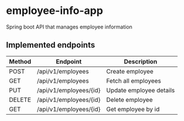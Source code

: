 # employee-info-app
Spring boot API  that manages employee information
## Implemented endpoints
| Method | Endpoint               | Description             |
|--------|------------------------|-------------------------|
| POST   | /api/v1/employees      | Create employee         |
| GET    | /api/v1/employees      | Fetch all employees     |
| PUT    | /api/v1/employees/{id} | Update employee details |
| DELETE | /api/v1/employees/{id} | Delete employee         |
| GET    | /api/v1/employees/{id} | Get employee by id      |
